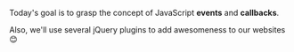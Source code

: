Today's goal is to grasp the concept of JavaScript **events** and **callbacks**.

Also, we'll use several jQuery plugins to add awesomeness to our websites 😊
